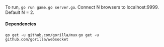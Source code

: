 To run,
`go run game.go server.go`.
Connect N browsers to localhost:9999. Default N = 2.

#### Dependencies
`go get -u github.com/gorilla/mux`
`go get -u github.com/gorilla/websocket`

